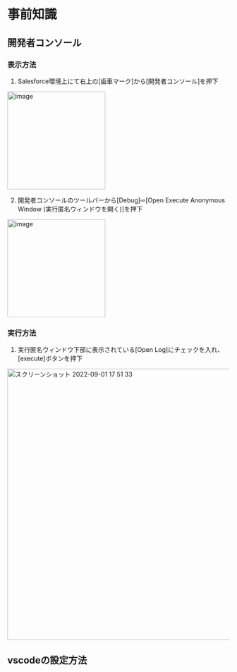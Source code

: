 # 事前知識

## 開発者コンソール
### 表示方法
1. Salesforce環境上にて右上の[歯車マーク]から[開発者コンソール]を押下
<img width="222" alt="image" src="https://user-images.githubusercontent.com/42022387/187871297-53e96a50-c2f4-4e3e-9f13-c2bfcaf7b3cc.png">

2. 開発者コンソールのツールバーから[Debug]⇨[Open Execute Anonymous Window (実行匿名ウィンドウを開く)]を押下
<img width="222" alt="image" src="https://user-images.githubusercontent.com/42022387/187871660-9e7eb69d-0a4f-4630-a6b7-b4831e47a9e9.png">

### 実行方法
1. 実行匿名ウィンドウ下部に表示されている[Open Log]にチェックを入れ、[execute]ボタンを押下
<img width="615" alt="スクリーンショット 2022-09-01 17 51 33" src="https://user-images.githubusercontent.com/42022387/187873915-fd9df0ac-6ffc-4218-b054-abf36941b5ba.png">

## vscodeの設定方法

